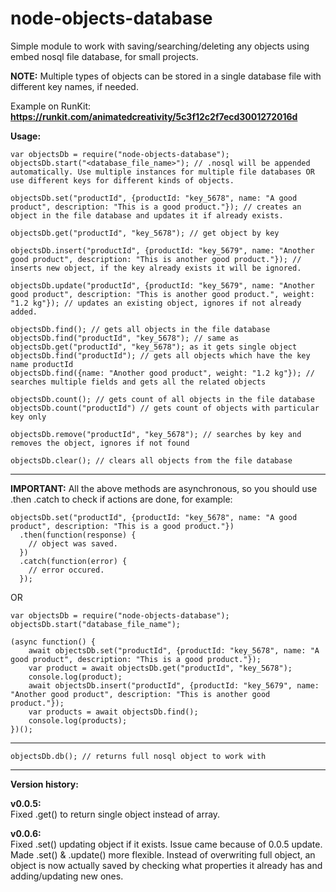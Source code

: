 # node-objects-database
Simple module to work with saving/searching/deleting any objects using embed nosql file database, for small projects.

**NOTE:** Multiple types of objects can be stored in a single database file with different key names, if needed.

Example on RunKit: **https://runkit.com/animatedcreativity/5c3f12c2f7ecd3001272016d**

**Usage:**

```
var objectsDb = require("node-objects-database");
objectsDb.start("<database_file_name>"); // .nosql will be appended automatically. Use multiple instances for multiple file databases OR use different keys for different kinds of objects.
```

```
objectsDb.set("productId", {productId: "key_5678", name: "A good product", description: "This is a good product."}); // creates an object in the file database and updates it if already exists.
```

```
objectsDb.get("productId", "key_5678"); // get object by key
```

```
objectsDb.insert("productId", {productId: "key_5679", name: "Another good product", description: "This is another good product."}); // inserts new object, if the key already exists it will be ignored.
```

```
objectsDb.update("productId", {productId: "key_5679", name: "Another good product", description: "This is another good product.", weight: "1.2 kg"}); // updates an existing object, ignores if not already added.
```

```
objectsDb.find(); // gets all objects in the file database
objectsDb.find("productId", "key_5678"); // same as objectsDb.get("productId", "key_5678"); as it gets single object
objectsDb.find("productId"); // gets all objects which have the key name productId
objectsDb.find({name: "Another good product", weight: "1.2 kg"}); // searches multiple fields and gets all the related objects
```

```
objectsDb.count(); // gets count of all objects in the file database
objectsDb.count("productId") // gets count of objects with particular key only
```

```
objectsDb.remove("productId", "key_5678"); // searches by key and removes the object, ignores if not found
```

```
objectsDb.clear(); // clears all objects from the file database
```

----------------------------------------------------

**IMPORTANT:** All the above methods are asynchronous, so you should use .then .catch to check if actions are done, for example:

```
objectsDb.set("productId", {productId: "key_5678", name: "A good product", description: "This is a good product."})
  .then(function(response) {
    // object was saved.
  })
  .catch(function(error) {
    // error occured.
  });
```

OR

```
var objectsDb = require("node-objects-database");
objectsDb.start("database_file_name");

(async function() {
    await objectsDb.set("productId", {productId: "key_5678", name: "A good product", description: "This is a good product."});
    var product = await objectsDb.get("productId", "key_5678");
    console.log(product);
    await objectsDb.insert("productId", {productId: "key_5679", name: "Another good product", description: "This is another good product."});
    var products = await objectsDb.find();
    console.log(products);
})();
```

-----------------------------------------------------

```
objectsDb.db(); // returns full nosql object to work with
```

-----------------------------------------------------

**Version history:**

**v0.0.5:**<br/>
Fixed .get() to return single object instead of array.

**v0.0.6:**<br/>
Fixed .set() updating object if it exists. Issue came because of 0.0.5 update.<br/>
Made .set() & .update() more flexible. Instead of overwriting full object, an object is now actually saved by checking what properties it already has and adding/updating new ones.